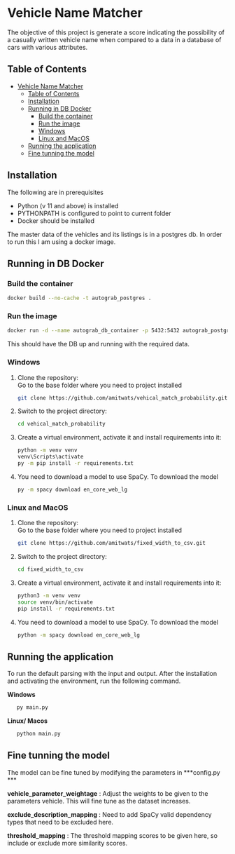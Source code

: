 # Vehicle Name Matcher

The objective of this project is generate a score indicating the possibility of a casually written vehicle name when compared to a data in a database of cars with various attributes.

## Table of Contents

- [Vehicle Name Matcher](#vehicle-name-matcher)
  - [Table of Contents](#table-of-contents)
  - [Installation](#installation)
  - [Running in DB Docker](#running-in-db-docker)
    - [Build the container](#build-the-container)
    - [Run the image](#run-the-image)
    - [Windows](#windows)
    - [Linux and MacOS](#linux-and-macos)
  - [Running the application](#running-the-application)
  - [Fine tunning the model](#fine-tunning-the-model)

## Installation

The following are in prerequisites
* Python (v 11 and above) is installed
* PYTHONPATH is configured to point to current folder
* Docker should be installed

The master data of the vehicles and its listings is in a postgres db. In order to run this I am using a docker image.

## Running in DB Docker

### Build the container

```bash
docker build --no-cache -t autograb_postgres .
```
  
### Run the image

```bash
docker run -d --name autograb_db_container -p 5432:5432 autograb_postgres
```
This should have the DB up and running with the required data.

### Windows
1. Clone the repository:<br>
   Go to the base folder where you need to project installed
   ```bash
   git clone https://github.com/amitwats/vehical_match_probability.git
   ```
2. Switch to the project directory:
   ```bash
   cd vehical_match_probability
   ```
3. Create a virtual environment, activate it and install requirements into it:
   ```bash
   python -m venv venv
   venv\Scripts\activate
   py -m pip install -r requirements.txt
   ```
4. You need to download a model to use SpaCy. To download the model
   ```bash
   py -m spacy download en_core_web_lg
   ```
   
### Linux and MacOS
1. Clone the repository:<br>
   Go to the base folder where you need to project installed
   ```bash
   git clone https://github.com/amitwats/fixed_width_to_csv.git
2. Switch to the project directory:
   ```bash
   cd fixed_width_to_csv
   ```
3. Create a virtual environment, activate it and install requirements into it:
   ```bash
   python3 -m venv venv
   source venv/bin/activate
   pip install -r requirements.txt
   ```
4. You need to download a model to use SpaCy. To download the model
   ```bash
   python -m spacy download en_core_web_lg
   ```
   

## Running the application
To run the default parsing with the input and output. After the installation and activating the environment, run the following command.

**Windows**
```bash
   py main.py
```
**Linux/ Macos**
```bash
   python main.py
```


## Fine tunning the model
The model can be fine tuned by modifying the parameters in ***config.py ***

**vehicle_parameter_weightage** : Adjust the weights to be given to the parameters vehicle. This will fine tune as the dataset increases.

**exclude_description_mapping** : Need to add SpaCy valid dependency types that need to be excluded here.

**threshold_mapping** : The threshold mapping scores to be given here, so include or exclude more similarity scores.
